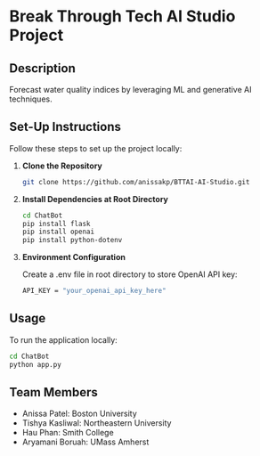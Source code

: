 # Break Through Tech AI Studio Project

## Description
Forecast water quality indices by leveraging ML and generative AI techniques.


 ## Set-Up Instructions
Follow these steps to set up the project locally:

1. **Clone the Repository**
   ```bash
   git clone https://github.com/anissakp/BTTAI-AI-Studio.git
   ```

2. **Install Dependencies at Root Directory**
   ```bash
   cd ChatBot
   pip install flask
   pip install openai
   pip install python-dotenv
   ```
3. **Environment Configuration**

   Create a .env file in root directory to store OpenAI API key:
   ```bash
   API_KEY = "your_openai_api_key_here"
   ```

## Usage
To run the application locally:
   ```bash
   cd ChatBot
   python app.py
   ```

## Team Members
- Anissa Patel: Boston University
- Tishya Kasliwal: Northeastern University
- Hau Phan: Smith College
- Aryamani Boruah: UMass Amherst
